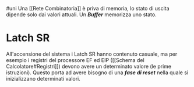 #uni 
Una [[Rete Combinatoria]] è priva di memoria, lo stato di uscita dipende solo dai valori attuali.
Un ___Buffer___ memorizza uno stato.
# Latch SR
All'accensione del sistema i Latch SR hanno contenuto casuale, ma per esempio i registri del processore EF ed EIP ([[Schema del Calcolatore#Registri]]) devono avere un determinato valore (le prime istruzioni).
Questo porta ad avere bisogno di una ___fase di reset___ nella quale si inizializzano determinati valori.